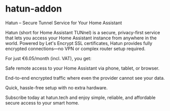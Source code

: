 # hatun-addon


Hatun – Secure Tunnel Service for Your Home Assistant

Hatun (short for Home Assistant TUNnel) is a secure, privacy-first service that lets you access your Home Assistant instance from anywhere in the world. Powered by Let's Encrypt SSL certificates, Hatun provides fully encrypted connections—no VPN or complex router setup required.

For just €6.05/month (incl. VAT), you get:

Safe remote access to your Home Assistant via phone, tablet, or browser.

End-to-end encrypted traffic where even the provider cannot see your data.

Quick, hassle-free setup with no extra hardware.

Subscribe today at hatun.tech
 and enjoy simple, reliable, and affordable secure access to your smart home.
